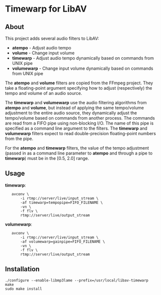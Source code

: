 # Timewarp for LibAV

## About

This project adds several audio filters to LibAV:
* **atempo** - Adjust audio tempo
* **volume** - Change input volume
* **timewarp** - Adjust audio tempo dynamically based on commands from UNIX pipe
* **volumewarp** - Change input volume dynamically based on commands from UNIX pipe

The **atempo** and **volume** filters are copied from the FFmpeg project.  They take a floating-point argument specifying how to adjust (respectively) the tempo and volume of an audio source.

The **timewarp** and **volumewarp** use the audio filtering algorithms from **atempo** and **volume**, but instead of applying the same tempo/volume adjustment to the entire audio source, they dynamically adjust the tempo/volume based on commands from another process.  The commands are read from a FIFO pipe using non-blocking I/O.  The name of this pipe is specified as a command line argument to the filters. The **timewarp** and **volumewarp** filters expect to read double-precision floating-point numbers from the pipe.

For the **atempo** and **timewarp** filters, the value of the tempo adjustment (passed in as a command line parameter to **atempo** and through a pipe to **timewarp**) must be in the [0.5, 2.0] range.


## Usage

**timewarp**:

       avconv \
           -i rtmp://server/live/input_stream \
           -af timewarp=tempopipe=FIFO_FILENAME \
           -vn \
           -f flv \
           rtmp://server/live/output_stream

**volumewarp**:

       avconv \
           -i rtmp://server/live/input_stream \
           -af volumewarp=gainpipe=FIFO_FILENAME \
           -vn \
           -f flv \
           rtmp://server/live/output_stream


## Installation

    ./configure --enable-libmp3lame --prefix=/usr/local/libav-timewarp
    make
    sudo make install
